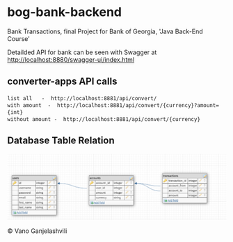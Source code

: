 # bog-bank-backend

Bank Transactions, final Project for Bank of Georgia, 'Java Back-End Course'

Detailded API for bank can be seen with Swagger at <http://localhost:8880/swagger-ui/index.html>

## converter-apps API calls

    list all   -  http://localhost:8881/api/convert/
    with amount  -  http://localhost:8881/api/convert/{currency}?amount={int}
    without amount -  http://localhost:8881/api/convert/{currency}

## Database Table Relation

!["database design"](bank-backend/DB.png)

© Vano Ganjelashvili

